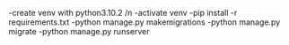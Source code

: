 -create venv with python3.10.2 /n
-activate venv
-pip install -r requirements.txt
-python manage.py makemigrations
-python manage.py migrate
-python manage.py runserver

